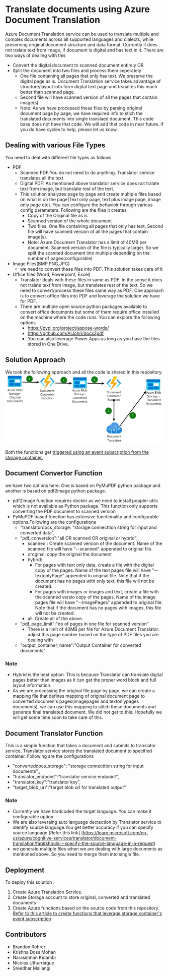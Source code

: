 # Translate documents using Azure Document Translation

Azure Document Translation service can be used to translate multiple and complex documents across all supported languages and dialects, while preserving original document structure and data format. Currently it does not tralate text from image, if document is digital and has text in it. There are two ways of dealing with this
* Convert the digital document to scanned document entirely OR
* Split the document into two files and process them seperately
    * One file containing all pages that only has text. We preserve the digital page as is. Document Translation service takes advantage of structure/layout info form digital text page and trsnaltes this much better than scanned page.
    * Second file will have scanned version of all the pages that contain image(s)  
    * Note: As we have processed these files by parsing original document page by page, we have required info to stich the translated documents into single translaed document. This code base does not have that code. We will add that code in near future. If you do have cycles to help, please let us know.

## Dealing with various File Types  
You need to deal with different file types as follows
* PDF
    * Scanned PDF:You do not need to do anything. Translator service translates all the text
    * Digital PDF: As mentioned above translator service does not tralate text from image, but translate rest of the text. 
    * This solution analyzes page by page and create multiple files based on what is on the page(Text only page, text plus image page, image only page etc). You can configure the behavioir through various config parameters. Following are the files it creates
        * Copy of the Original file as is
        * Scanned version of the whole document
        * Two files. One file containing all pages that only has text. Second file will have scanned version of all the pages that contain image(s).
        * Note: Azure Document Translator has a limit of 40MB per document. Scanned version of the file is typically larger. So we split the scanned document into multiple depending on the number of pages(configurable)
* Image Files(BMP,PNG,JPG)
    * we need to convert these files into PDF. This solution takes care of it
* Office files (Word, Powerpoint, Excel)
    * Translator deals with these files in same as PDF. In the sense it does not tralate text from image, but translates rest of the text. So we need to convert/process these files same way as PDF. One approach is to convert office files into PDF and leverage the solution we have for PDF. 
    * There are multiple open source python packages available to convert office documents but some of them require office installed on the machine where the code runs. You can explore the following options
        * https://pypi.org/project/aspose-words/
        * https://github.com/AlJohri/docx2pdf
        * You can also leverage Power Apps as long as you have the files stored in One Drive.



## Solution Approach  

We took the following approach and all the code is shared in this repository.
![Document Translator solution approach](images/document-translator-workflow.jpg)

Both the functions get [triggered using an event subscription from the storage container.](https://learn.microsoft.com/en-us/azure/azure-functions/functions-event-grid-blob-trigger?pivots=programming-language-python)
## Document Convertor Function


we have two options here. One is based on PyMuPDF python package and another is based on pdf2image python package. 
* pdf2image function requires docker as we need to install poppler utils which is not available as Python package. This function only supports converting the PDF document to scanned version
* PyMuPDF based function has extensive functionality and configurable options.Following are the configurations
    * "translatordocs_storage: "storage connecttion string for input and converted data",
    * "pdf_conversion":"all OR scanned OR original or hybrid",
        * scanned : Create scanned version of the document. Name of the scanned file will have "--scanned" appended to original file.
        * oroginal: copy the original  the document
        * hybrid: 
            * For pages with text only data, create a file with the digital copy of the pages. Name of the text pages file will have "--textonlyPage" appended to original file. Note that if the document has no pages with only text, this file will not be created.
            * For pages with images or images and text, create a file with the scanned versio copy of the pages. Name of the image pages file will have "--ImagePages" appended to original file. Note that if the document has no pages with images, this file will not be created.
        * all: Create all of the above. 
    * "pdf_page_limit":"no of pages in one file for scanned version"
        * There is a limit of 40MB per file for Azure Document Translator. adjust this page number based on the type of PDF files you are dealing with
    * "output_container_name":"Output Container for converted documents"

### Note
* Hybrid is the best option. This is because Translator can translate digital pages better than images as it can get the proper word block and full layout information. 
* As we are processing the original file page by page, we can create a mapping file that defines mapping of original document page to converted documen's pages(imagepages and textonlypages documents). we can use this mapping to stitch these documents and generate final translated document. We did not get to this. Hopefully we will get some time soon to take care of this. 

## Document Translator Function

This is a simple function that takes a document and submits to translator service. Translator service stores the translated document to specified container. 
Following are the configurations
* "converteddocs_storage": "storage connecttion string for input documents",,
* "translator_endpoint":"translator service endpoint",
* "translator_key":"translator key",
* "target_blob_url":"target blob url for translated output"

### Note
* Currently we have hardcoded the target language. You can make it configurable option.
* We are also leveraing auto language dectection by Translator service to identify source language.You get better accuracy if you can specify source language.[Refer this link] (https://learn.microsoft.com/en-us/azure/cognitive-services/translator/document-translation/faq#should-i-specify-the-source-language-in-a-request) 
* we generate multiple files when we are dealing with large documents as mentioned above. So you need to merge them into single file. 

## Deployment    

To deploy this solution :
1. Create Azure Translation Service.
2. Create Storage account to store original, converted and translated documents
3. Create Azure functions based on the source code from this repository. [Refer to this article to create functions that leverage storage container's event subscription ](https://learn.microsoft.com/en-us/azure/azure-functions/functions-event-grid-blob-trigger?pivots=programming-language-python)

## Contributors
+ Brandon Rohrer 
+ Krishna Doss Mohan 
+ Narasimhan Kidambi
+ Nicolas Uthurriague
+ Sreedhar Mallangi 
